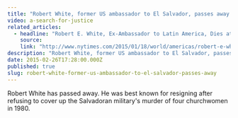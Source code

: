 ```yaml
---
title: "Robert White, former US ambassador to El Salvador, passes away."
video: a-search-for-justice
related_articles:
  - headline: "Robert E. White, Ex-Ambassador to Latin America, Dies at 88"
    source:
    link: "http://www.nytimes.com/2015/01/18/world/americas/robert-e-white-ex-ambassador-to-latin-america-dies-at-88.html?_r=0"
description: "Robert White, former US ambassador to El Salvador, passes away."
date: 2015-02-26T17:28:00.000Z
published: true
slug: robert-white-former-us-ambassador-to-el-salvador-passes-away
---
```


Robert White has passed away. He was best known for resigning after refusing to cover up the Salvadoran military's murder of four churchwomen in 1980.


